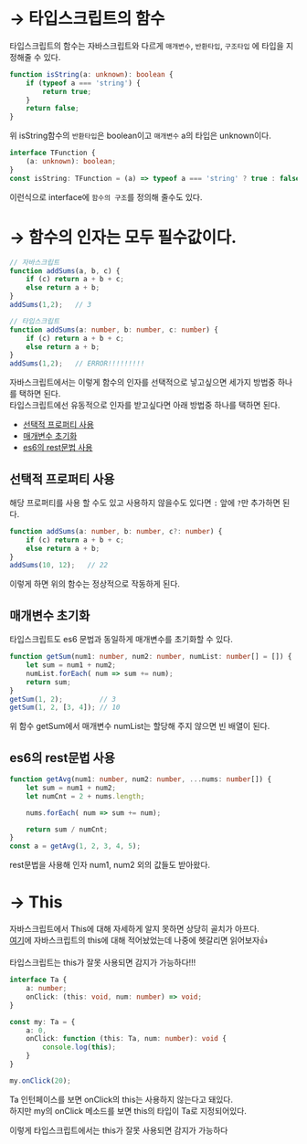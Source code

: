 # → 타입스크립트의 함수
타입스크립트의 함수는 자바스크립트와 다르게 `매개변수`, `반환타입`, `구조타입` 에 타입을 지정해줄 수 있다.

```typescript
function isString(a: unknown): boolean {
    if (typeof a === 'string') {
        return true;
    }
    return false;
}
```
위 isString함수의 `반환타입`은 boolean이고 `매개변수` a의 타입은 unknown이다.
```typescript
interface TFunction {
    (a: unknown): boolean;
}
const isString: TFunction = (a) => typeof a === 'string' ? true : false;
```
이런식으로 interface에 `함수의 구조`를 정의해 줄수도 있다.  

# → 함수의 인자는 모두 필수값이다.
```javascript
// 자바스크립트
function addSums(a, b, c) {
    if (c) return a + b + c;
    else return a + b;
}
addSums(1,2);   // 3
```
```typescript
// 타입스크립트
function addSums(a: number, b: number, c: number) {
    if (c) return a + b + c;
    else return a + b;
}
addSums(1,2);   // ERROR!!!!!!!!!
```
자바스크립트에서는 이렇게 함수의 인자를 선택적으로 넣고싶으면 세가지 방법중 하나를 택하면 된다.  
타입스크립트에선 유동적으로 인자를 받고싶다면 아래 방법중 하나를 택하면 된다.



 - [선택적 프로퍼티 사용](#선택적-프로퍼티-사용)
 - [매개변수 초기화](#매개변수-초기화)
 - [es6의 rest문법 사용](#es6의-rest문법-사용)


## 선택적 프로퍼티 사용
해당 프로퍼티를 사용 할 수도 있고 사용하지 않을수도 있다면 `:` 앞에 `?`만 추가하면 된다.  

```typescript
function addSums(a: number, b: number, c?: number) {
    if (c) return a + b + c;
    else return a + b;
}
addSums(10, 12);   // 22
```
이렇게 하면 위의 함수는 정상적으로 작동하게 된다.
## 매개변수 초기화
타입스크립트도 es6 문법과 동일하게 매개변수를 초기화할 수 있다.
```typescript
function getSum(num1: number, num2: number, numList: number[] = []) {
    let sum = num1 + num2;
    numList.forEach( num => sum += num);
    return sum;
}
getSum(1, 2);         // 3
getSum(1, 2, [3, 4]); // 10
```
위 함수 getSum에서 매개변수 numList는 할당해 주지 않으면 빈 배열이 된다.  

## es6의 rest문법 사용
```typescript
function getAvg(num1: number, num2: number, ...nums: number[]) {
    let sum = num1 + num2;
    let numCnt = 2 + nums.length;

    nums.forEach( num => sum += num);

    return sum / numCnt;
}
const a = getAvg(1, 2, 3, 4, 5);
```
rest문법을 사용해 인자 num1, num2 외의 값들도 받아왔다.  

# → This
자바스크립트에서 This에 대해 자세하게 알지 못하면 상당히 골치가 아프다.  
[여기](https://velog.io/@song961003/%EC%9E%90%EB%B0%94%EC%8A%A4%ED%81%AC%EB%A6%BD%ED%8A%B8-THIS)에 자바스크립트의 this에 대해 적어놨었는데 나중에 헷갈리면 읽어보자👍  

타입스크립트는 this가 잘못 사용되면 감지가 가능하다!!!  

```typescript
interface Ta {
    a: number;
    onClick: (this: void, num: number) => void;
}

const my: Ta = {
    a: 0,
    onClick: function (this: Ta, num: number): void {
        console.log(this);
    }
}

my.onClick(20);
```
Ta 인턴페이스를 보면 onClick의 this는 사용하지 않는다고 돼있다.  
하지만 my의 onClick 메소드를 보면 this의 타입이 Ta로 지정되어있다.  

이렇게 타입스크립트에서는 this가 잘못 사용되면 감지가 가능하다